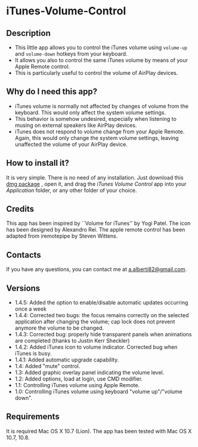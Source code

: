 iTunes-Volume-Control
=====================

Description
-----------

* This little app allows you to control the iTunes volume using ``volume-up`` and ``volume-down`` hotkeys from your keyboard.
* It allows you also to control the same iTunes volume by means of your Apple Remote control.
* This is particularly useful to control the volume of AirPlay devices.

Why do I need this app?
-----------------------

* iTunes volume is normally not affected by changes of volume from the keyboard. This would only affect the system volume settings.
* This behavior is somehow undesired, especially when listening to musing on external speakers like AirPlay devices.
* iTunes does not respond to volume change from your Apple Remote. Again, this would only change the system volume settings, leaving unaffected the volume of your AirPlay device.

How to install it?
------------------

It is very simple. There is no need of any installation. Just download this [dmg package](https://github.com/alberti42/iTunes-Volume-Control/blob/master/iTunes%20Volume%20Control.dmg?raw=true) , open it, and drag the *iTunes Volume Control* app into your *Application* folder, or any other folder of your choice. 

Credits
-------

This app has been inspired by ``Volume for iTunes'' by Yogi Patel. The icon has been designed by Alexandro Rei. The apple remote control has been adapted from iremotepipe by Steven Wittens.

Contacts
--------

If you have any questions, you can contact me at a.alberti82@gmail.com.

Versions
--------

* 1.4.5: Added the option to enable/disable automatic updates occurring once a week
* 1.4.4: Corrected two bugs: the focus remains correctly on the selected application after changing the volume; cap lock does not prevent anymore the volume to be changed.
* 1.4.3: Corrected bug: properly hide transparent panels when animations are completed (thanks to Justin Kerr Sheckler)
* 1.4.2: Added iTunes icon to volume indicator. Corrected bug when iTunes is busy.
* 1.4.1: Added automatic upgrade capability.
* 1.4: Added "mute" control.
* 1.3: Added graphic overlay panel indicating the volume level.
* 1.2: Added options, load at login, use CMD modifier.
* 1.1: Controlling iTunes volume using Apple Remote.
* 1.0: Controlling iTunes volume using keyboard "volume up"/"volume down".

Requirements
------------

It is required Mac OS X 10.7 (Lion). The app has been tested with Mac OS X 10.7, 10.8.
